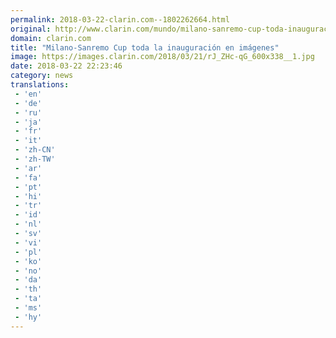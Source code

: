 ```yaml
---
permalink: 2018-03-22-clarin.com--1802262664.html
original: http://www.clarin.com/mundo/milano-sanremo-cup-toda-inauguracion-imagenes_0_Bk85bqb9M.html
domain: clarin.com
title: "Milano-Sanremo Cup toda la inauguración en imágenes"
image: https://images.clarin.com/2018/03/21/rJ_ZHc-qG_600x338__1.jpg
date: 2018-03-22 22:23:46
category: news
translations: 
 - 'en'
 - 'de'
 - 'ru'
 - 'ja'
 - 'fr'
 - 'it'
 - 'zh-CN'
 - 'zh-TW'
 - 'ar'
 - 'fa'
 - 'pt'
 - 'hi'
 - 'tr'
 - 'id'
 - 'nl'
 - 'sv'
 - 'vi'
 - 'pl'
 - 'ko'
 - 'no'
 - 'da'
 - 'th'
 - 'ta'
 - 'ms'
 - 'hy'
---
```


